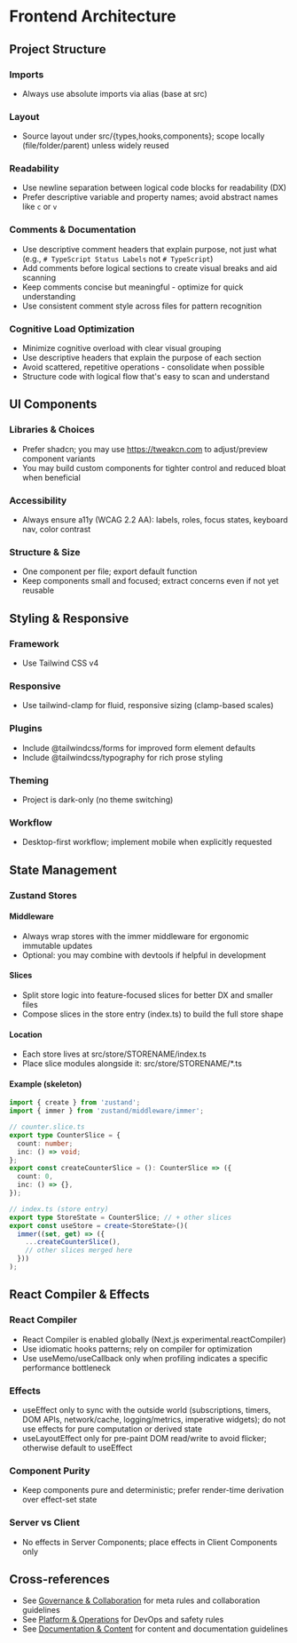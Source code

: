 # Frontend Architecture

## Project Structure

### Imports

- Always use absolute imports via alias (base at src)

### Layout

- Source layout under src/{types,hooks,components}; scope locally (file/folder/parent) unless widely reused

### Readability

- Use newline separation between logical code blocks for readability (DX)
- Prefer descriptive variable and property names; avoid abstract names like `c` or `v`

### Comments & Documentation

- Use descriptive comment headers that explain purpose, not just what (e.g., `# TypeScript Status Labels` not `# TypeScript`)
- Add comments before logical sections to create visual breaks and aid scanning
- Keep comments concise but meaningful - optimize for quick understanding
- Use consistent comment style across files for pattern recognition

### Cognitive Load Optimization

- Minimize cognitive overload with clear visual grouping
- Use descriptive headers that explain the purpose of each section
- Avoid scattered, repetitive operations - consolidate when possible
- Structure code with logical flow that's easy to scan and understand

## UI Components

### Libraries & Choices

- Prefer shadcn; you may use https://tweakcn.com to adjust/preview component variants
- You may build custom components for tighter control and reduced bloat when beneficial

### Accessibility

- Always ensure a11y (WCAG 2.2 AA): labels, roles, focus states, keyboard nav, color contrast

### Structure & Size

- One component per file; export default function
- Keep components small and focused; extract concerns even if not yet reusable

## Styling & Responsive

### Framework

- Use Tailwind CSS v4

### Responsive

- Use tailwind-clamp for fluid, responsive sizing (clamp-based scales)

### Plugins

- Include @tailwindcss/forms for improved form element defaults
- Include @tailwindcss/typography for rich prose styling

### Theming

- Project is dark-only (no theme switching)

### Workflow

- Desktop-first workflow; implement mobile when explicitly requested

## State Management

### Zustand Stores

#### Middleware

- Always wrap stores with the immer middleware for ergonomic immutable updates
- Optional: you may combine with devtools if helpful in development

#### Slices

- Split store logic into feature-focused slices for better DX and smaller files
- Compose slices in the store entry (index.ts) to build the full store shape

#### Location

- Each store lives at src/store/STORENAME/index.ts
- Place slice modules alongside it: src/store/STORENAME/*.ts

#### Example (skeleton)

```ts
import { create } from 'zustand';
import { immer } from 'zustand/middleware/immer';

// counter.slice.ts
export type CounterSlice = {
  count: number;
  inc: () => void;
};
export const createCounterSlice = (): CounterSlice => ({
  count: 0,
  inc: () => {},
});

// index.ts (store entry)
export type StoreState = CounterSlice; // + other slices
export const useStore = create<StoreState>()(
  immer((set, get) => ({
    ...createCounterSlice(),
    // other slices merged here
  }))
);
```

## React Compiler & Effects

### React Compiler

- React Compiler is enabled globally (Next.js experimental.reactCompiler)
- Use idiomatic hooks patterns; rely on compiler for optimization
- Use useMemo/useCallback only when profiling indicates a specific performance bottleneck

### Effects

- useEffect only to sync with the outside world (subscriptions, timers, DOM APIs, network/cache, logging/metrics, imperative widgets); do not use effects for pure computation or derived state
- useLayoutEffect only for pre-paint DOM read/write to avoid flicker; otherwise default to useEffect

### Component Purity

- Keep components pure and deterministic; prefer render-time derivation over effect-set state

### Server vs Client

- No effects in Server Components; place effects in Client Components only

## Cross-references

- See [Governance & Collaboration](governance-collaboration.md) for meta rules and collaboration guidelines
- See [Platform & Operations](platform-operations.md) for DevOps and safety rules
- See [Documentation & Content](docs-content-standards.md) for content and documentation guidelines